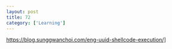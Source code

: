 ```yaml
---
layout: post
title: 72
category: ['Learning']
---
```


https://blog.sunggwanchoi.com/eng-uuid-shellcode-execution/]



